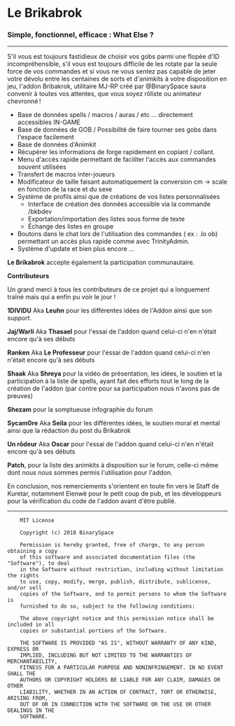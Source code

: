 # Le Brikabrok
### Simple, fonctionnel, efficace : What Else ?

---
S'il vous est toujours fastidieux de choisir vos gobs parmi une flopée d'ID incompréhensible, s'il vous est toujours difficile de les rotate par la seule force de vos commandes et si vous ne vous sentez pas capable de jeter votre dévolu entre les centaines de sorts et d'animkits à votre disposition en jeu, l'addon Bribakrok, utilitaire MJ-RP créé par @BinarySpace saura convenir à toutes vos attentes, que vous soyez rôliste ou animateur chevronné !


* Base de données spells / macros / auras / etc ... directement accessibles IN-GAME
* Base de données de GOB / Possibilité de faire tourner ses gobs dans l'espace facilement
* Base de données d'Animkit
* Récupérer les informations de forge rapidement en copiant / collant.
* Menu d'accès rapide permettant de faciliter l'accès aux commandes souvent utilisées
* Transfert de macros inter-joueurs
* Modificateur de taille faisant automatiquement la conversion cm -> scale en fonction de la race et du sexe
* Système de profils ainsi que de créations de vos listes personnalisées
  - Interface de création des données accessible via la commande /bkbdev
  - Exportation/importation des listes sous forme de texte
  - Échange des listes en groupe
* Boutons dans le chat lors de l'utilisation des commandes ( ex : .lo ob) permettant un accès plus rapide comme avec TrinityAdmin.
* Système d'update et bien plus encore ...

**Le Brikabrok** accepte également la participation communautaire.

**Contributeurs**

Un grand merci à tous les contributeurs de ce projet qui a longuement traîné mais qui a enfin pu voir le jour !

**1DIVIDU** Aka **Leuhn** pour les différentes idées de l'Addon ainsi que son support.

**Jaj/Warli** Aka **Thasael** pour l'essai de l'addon quand celui-ci n'en n'était encore qu'à ses débuts

**Ranken** Aka **Le Professeur** pour l'essai de l'addon quand celui-ci n'en n'était encore qu'à ses débuts

**Shaak** Aka **Shreya** pour la vidéo de présentation, les idées, le soutien et la participation à la liste de spells, ayant fait des efforts tout le long de la création de l'addon (par contre pour sa participation nous n'avons pas de preuves)

**Shezam** pour la somptueuse infographie du forum

**Sycam0re** Aka **Seila** pour les différentes idées, le soutien moral et mental ainsi que la rédaction du post du Brikabrok

**Un rôdeur** Aka **Oscar** pour l'essai de l'addon quand celui-ci n'en n'était encore qu'à ses débuts

**Patch**, pour la liste des animkits à disposition sur le forum, celle-ci même dont nous nous sommes permis l'utilisation pour l'addon.

En conclusion, nos remerciements s'orientent en toute fin vers le Staff de Kuretar, notamment Elenwë pour le petit coup de pub, et les développeurs pour la vérification du code de l'addon avant d'être publié.



---
```
    MIT License

    Copyright (c) 2018 BinarySpace

    Permission is hereby granted, free of charge, to any person obtaining a copy
    of this software and associated documentation files (the "Software"), to deal
    in the Software without restriction, including without limitation the rights
    to use, copy, modify, merge, publish, distribute, sublicense, and/or sell
    copies of the Software, and to permit persons to whom the Software is
    furnished to do so, subject to the following conditions:

    The above copyright notice and this permission notice shall be included in all
    copies or substantial portions of the Software.

    THE SOFTWARE IS PROVIDED "AS IS", WITHOUT WARRANTY OF ANY KIND, EXPRESS OR
    IMPLIED, INCLUDING BUT NOT LIMITED TO THE WARRANTIES OF MERCHANTABILITY,
    FITNESS FOR A PARTICULAR PURPOSE AND NONINFRINGEMENT. IN NO EVENT SHALL THE
    AUTHORS OR COPYRIGHT HOLDERS BE LIABLE FOR ANY CLAIM, DAMAGES OR OTHER
    LIABILITY, WHETHER IN AN ACTION OF CONTRACT, TORT OR OTHERWISE, ARISING FROM,
    OUT OF OR IN CONNECTION WITH THE SOFTWARE OR THE USE OR OTHER DEALINGS IN THE
    SOFTWARE.
```